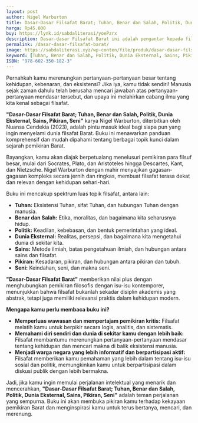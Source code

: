 ```yaml
---
layout: post
author: Nigel Warburton 
title: Dasar-Dasar Filsafat Barat; Tuhan, Benar dan Salah, Politik, Dunia Eksternal, Sains, Pikiran, Seni
harga: Rp45.000
buy: https://lynk.id/sabdaliterasi/yoePzrx
description: Dasar-dasar Filsafat Barat ini adalah pengantar kepada filsafat bagi siapa pun yang baru pertama kali mengenal filsafat.
permalink: /dasar-dasar-filsafat-barat/
image: https://sabdaliterasi.xyz/wp-conten/file/produk/dasar-dasar-filsafat-barat-tuhan-benar-dan-salah-politik-dunia-eksternal-sains-pikiran-seni.jpg
keyword: [Tuhan, Benar dan Salah, Politik, Dunia Eksternal, Sains, Pikiran, Seni, pengantar filsafat, dasar filsafat,ebook pengantar filsafat, buku rekomendasi filsafat, filaafat untuk pemula]
ISBN: "978-602-350-182-3"
---
```

<p>Pernahkah kamu merenungkan pertanyaan-pertanyaan besar tentang kehidupan, kebenaran, dan eksistensi? Jika iya, kamu tidak sendiri! Manusia sejak zaman dahulu telah berusaha mencari jawaban atas pertanyaan-pertanyaan mendasar tersebut, dan upaya ini melahirkan cabang ilmu yang kita kenal sebagai filsafat.</p><p><strong>"Dasar-Dasar Filsafat Barat; Tuhan, Benar dan Salah, Politik, Dunia Eksternal, Sains, Pikiran, Seni"</strong> karya Nigel Warburton, diterbitkan oleh Nuansa Cendekia (2023), adalah pintu masuk ideal bagi siapa pun yang ingin menyelami dunia filsafat Barat. Buku ini menawarkan panduan komprehensif dan mudah dipahami tentang berbagai topik kunci dalam sejarah pemikiran Barat.</p><p>Bayangkan, kamu akan diajak berpetualang menelusuri pemikiran para filsuf besar, mulai dari Socrates, Plato, dan Aristoteles hingga Descartes, Kant, dan Nietzsche. Nigel Warburton dengan mahir menyajikan gagasan-gagasan kompleks secara jernih dan ringkas, membuat filsafat terasa dekat dan relevan dengan kehidupan sehari-hari.</p><p>Buku ini mencakup spektrum luas topik filsafat, antara lain:</p><ul><li><strong>Tuhan:</strong> Eksistensi Tuhan, sifat Tuhan, dan hubungan Tuhan dengan manusia.</li><li><strong>Benar dan Salah:</strong> Etika, moralitas, dan bagaimana kita seharusnya hidup.</li><li><strong>Politik:</strong> Keadilan, kebebasan, dan bentuk pemerintahan yang ideal.</li><li><strong>Dunia Eksternal:</strong> Realitas, persepsi, dan bagaimana kita mengetahui dunia di sekitar kita.</li><li><strong>Sains:</strong> Metode ilmiah, batas pengetahuan ilmiah, dan hubungan antara sains dan filsafat.</li><li><strong>Pikiran:</strong> Kesadaran, pikiran, dan hubungan antara pikiran dan tubuh.</li><li><strong>Seni:</strong> Keindahan, seni, dan makna seni.</li></ul><p><strong>"Dasar-Dasar Filsafat Barat"</strong> memberikan nilai plus dengan menghubungkan pemikiran filosofis dengan isu-isu kontemporer, menunjukkan bahwa filsafat bukanlah sekadar disiplin akademis yang abstrak, tetapi juga memiliki relevansi praktis dalam kehidupan modern.</p><p><strong>Mengapa kamu perlu membaca buku ini?</strong></p><ul><li><strong>Memperluas wawasan dan mempertajam pemikiran kritis:</strong> Filsafat melatih kamu untuk berpikir secara logis, analitis, dan sistematis.</li><li><strong>Memahami diri sendiri dan dunia di sekitar kamu dengan lebih baik:</strong> Filsafat membantumu merenungkan pertanyaan-pertanyaan mendasar tentang kehidupan dan mencari makna di balik eksistensi manusia.</li><li><strong>Menjadi warga negara yang lebih informatif dan berpartisipasi aktif:</strong> Filsafat memberikan kamu pemahaman yang lebih dalam tentang isu-isu sosial dan politik, memungkinkan kamu untuk berpartisipasi dalam diskusi publik dengan lebih bermakna.</li></ul><p>Jadi, jika kamu ingin memulai perjalanan intelektual yang menarik dan mencerahkan, <strong>"Dasar-Dasar Filsafat Barat; Tuhan, Benar dan Salah, Politik, Dunia Eksternal, Sains, Pikiran, Seni"</strong> adalah teman perjalanan yang sempurna. Buku ini akan membuka pikiran kamu terhadap kekayaan pemikiran Barat dan menginspirasi kamu untuk terus bertanya, mencari, dan merenung.</p>
